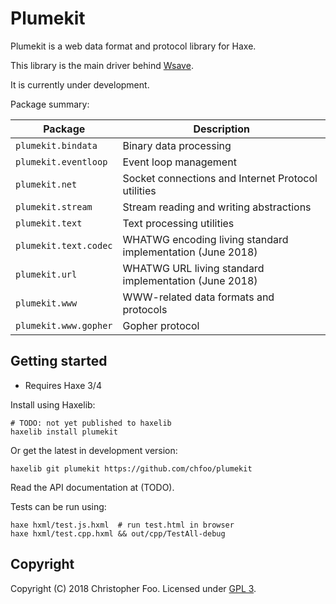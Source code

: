 Plumekit
========

Plumekit is a web data format and protocol library for Haxe.

This library is the main driver behind [Wsave](https://github.com/chfoo/wsave).

It is currently under development.

Package summary:

| Package | Description |
| ------- | ----------- |
| `plumekit.bindata` | Binary data processing |
| `plumekit.eventloop` | Event loop management |
| `plumekit.net` | Socket connections and Internet Protocol utilities |
| `plumekit.stream` | Stream reading and writing abstractions |
| `plumekit.text` | Text processing utilities |
| `plumekit.text.codec` | WHATWG encoding living standard implementation (June 2018) |
| `plumekit.url` | WHATWG URL living standard implementation (June 2018) |
| `plumekit.www` | WWW-related data formats and protocols |
| `plumekit.www.gopher` | Gopher protocol |


Getting started
---------------

* Requires Haxe 3/4

Install using Haxelib:

    # TODO: not yet published to haxelib
    haxelib install plumekit

Or get the latest in development version:

    haxelib git plumekit https://github.com/chfoo/plumekit

Read the API documentation at (TODO).

Tests can be run using:

    haxe hxml/test.js.hxml  # run test.html in browser
    haxe hxml/test.cpp.hxml && out/cpp/TestAll-debug


Copyright
---------

Copyright (C) 2018 Christopher Foo. Licensed under [GPL 3](LICENSE.txt).

